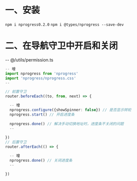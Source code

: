 # 一、安装
  `npm i nprogress0.2.0`
  `npm i @types/nprogress --save-dev`

# 二、在导航守卫中开启和关闭
  -- @/utils/permission.ts
  ```ts
  -- 增
  import nprogress from 'nprogress'
  import 'nprogress/nprogress.css'
  --

  // 前置守卫
  router.beforeEach((to, from, next) => {

    -- 增
    nprogress.configure({showSpinner: false}) // 是否显示转轮
    nprogress.start() // 开启进度条
    
    nprogress.done() // 解决手动切换地址时，进度条不关闭的问题
    --
    
  })
  // 后置守卫
  router.afterEach(() => {

    -- 增
    nprogress.done() // 关闭进度条
    --

  })
  ```